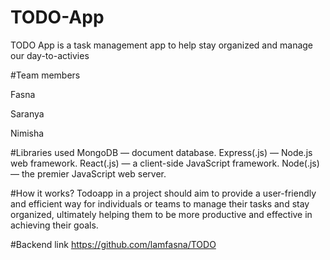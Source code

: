 # TODO-App 
TODO App is a task management app to help stay organized and manage our day-to-activies

#Team members

Fasna

Saranya

Nimisha


#Libraries used
MongoDB — document database.
Express(.js) — Node.js web framework.
React(.js) — a client-side JavaScript framework.
Node(.js) — the premier JavaScript web server.

#How it works?
Todoapp in a project should aim to provide a user-friendly and efficient way for individuals or teams to manage their tasks and stay organized, ultimately helping them to be more productive and effective in achieving their goals.

#Backend link
https://github.com/lamfasna/TODO






